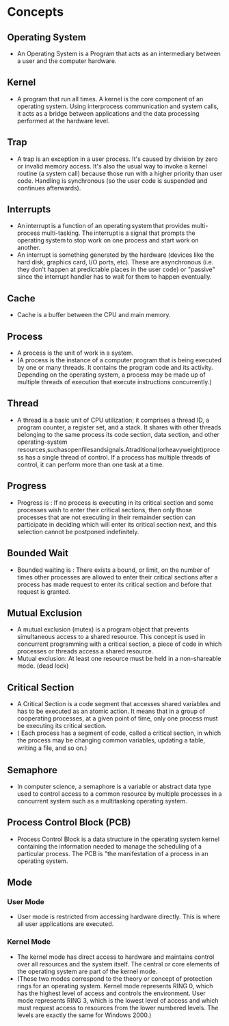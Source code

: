 # Concepts 
## Operating System 
- An Operating System is a Program that acts as an intermediary between a user and the computer hardware. 
## Kernel 
- A program that run all times. A kernel is the core component of an operating system. Using interprocess communication and system calls, it acts as a bridge between applications and the data processing performed at the hardware level. 
## Trap 
- A trap is an exception in a user process. It's caused by division by zero or invalid memory access. It's also the usual way to invoke a kernel routine (a system call) because those run with a higher priority than user code. Handling is synchronous (so the user code is suspended and continues afterwards).  
## Interrupts 
- An interrupt is a function of an operating system that provides multi-process multi-tasking. The interrupt is a signal that prompts the operating system to stop work on one process and start work on another. 
- An interrupt is something generated by the hardware (devices like the hard disk, graphics card, I/O ports, etc). These are asynchronous (i.e. they don't happen at predictable places in the user code) or "passive" since the interrupt handler has to wait for them to happen eventually. 
## Cache 
- Cache is a buffer between the CPU and main memory. 
## Process 
- A process is the unit of work in a system. 
- (A process is the instance of a computer program that is being executed by one or many threads. It contains the program code and its activity. Depending on the operating system, a process may be made up of multiple threads of execution that execute instructions concurrently.) 
## Thread 
- A thread is a basic unit of CPU utilization; it comprises a thread ID, a program counter, a register set, and a stack. It shares with other threads belonging to the same process its code section, data section, and other operating-system resources,suchasopenﬁlesandsignals.Atraditional(orheavyweight)process has a single thread of control. If a process has multiple threads of control, it can perform more than one task at a time. 
## Progress 
- Progress is : If no process is executing in its critical section and some processes wish to enter their critical sections, then only those processes that are not executing in their remainder section can participate in deciding which will enter its critical section next, and this selection cannot be postponed indefinitely. 
## Bounded Wait 
- Bounded waiting is : There exists a bound, or limit, on the number of times other processes are allowed to enter their critical sections after a process has made request to enter its critical section and before that request is granted. 
## Mutual Exclusion 
- A mutual exclusion (mutex) is a program object that prevents simultaneous access to a shared resource. This concept is used in concurrent programming with a critical section, a piece of code in which processes or threads access a shared resource. 
- Mutual exclusion: At least one resource must be held in a non-shareable mode. (dead lock) 
## Critical Section 
- A Critical Section is a code segment that accesses shared variables and has to be executed as an atomic action. It means that in a group of cooperating processes, at a given point of time, only one process must be executing its critical section. 
- ( Each process has a segment of code, called a critical section, in which the process may be changing common variables, updating a table, writing a ﬁle, and so on.) 
## Semaphore 
- In computer science, a semaphore is a variable or abstract data type used to control access to a common resource by multiple processes in a concurrent system such as a multitasking operating system. 
## Process Control Block (PCB) 
- Process Control Block is a data structure in the operating system kernel containing the information needed to manage the scheduling of a particular process. The PCB is "the manifestation of a process in an operating system. 
## Mode 
### User Mode 
- User mode is restricted from accessing hardware directly. This is where all user applications are executed.  
### Kernel Mode 
- The kernel mode has direct access to hardware and maintains control over all resources and the system itself. The central or core elements of the operating system are part of the kernel mode. 
- (These two modes correspond to the theory or concept of protection rings for an operating system. Kernel mode represents RING 0, which has the highest level of access and controls the environment. User mode represents RING 3, which is the lowest level of access and which must request access to resources from the lower numbered levels. The levels are exactly the same for Windows 2000.) 